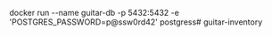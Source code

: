 docker run --name guitar-db -p 5432:5432 -e 'POSTGRES_PASSWORD=p@ssw0rd42' postgress# guitar-inventory
